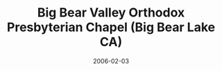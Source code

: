 ---
date: &id001 2006-02-03
end_date: null
location:
  address: Big Bear Lake
  city: Big Bear Lake
  state: CA
minister:
- end: 2015-09-06
  name: Alan Pontier
  start: 2006-02-03
  type: Organizing Pastor
ministers:
- Alan Pontier
name: Big Bear Valley Orthodox Presbyterian Chapel
names: null
origination_date: *id001
raw_data: "AR\nBig Bear Lake\nBig Bear Valley Orthodox Presbyterian Chapel  (February\
  \ 3, 2006\u2013September 6, 2015)\nOrg. Pastor: Alan Pontier, 2006\u201315"
received_from: null
states:
- CA
status:
  active: false
  end_date: 2015-09-06
  reason: null
  received_from: null
  withdrawal_to: null
title: Big Bear Valley Orthodox Presbyterian Chapel (Big Bear Lake CA)
year_established:
- 2006

---